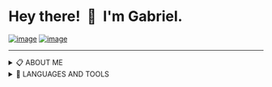 #   Hey there!&nbsp; 👋 &nbsp;I'm Gabriel.

[![image](https://img.shields.io/badge/Gmail-D14836?style=for-the-badge&logo=gmail&logoColor=white)](mailto:gabrielwillian841@gmail.com) [![image](https://img.shields.io/badge/LinkedIn-0077B5?style=for-the-badge&logo=linkedin&logoColor=white)](https://linkedin.com/in/gabriel-willian/)

___
<details>
<summary>📋 ABOUT ME</summary>

## ▹ Objective

&nbsp;&nbsp;&nbsp;&nbsp;&nbsp;&nbsp;&nbsp; 🚀 **Android/Flutter Developer**

## ▹ Presentation

&nbsp;&nbsp;&nbsp;&nbsp;&nbsp;&nbsp;&nbsp; ....

## ▹ Education

&nbsp;&nbsp;&nbsp;&nbsp;&nbsp;&nbsp;&nbsp; 📖  **Computer science**  
&nbsp;&nbsp;&nbsp;&nbsp;&nbsp;&nbsp;&nbsp; 📆   2018 - 2022  
&nbsp;&nbsp;&nbsp;&nbsp;&nbsp;&nbsp;&nbsp; 📍   **University of the West of São Paulo** - São Paulo, Brazil

&nbsp;&nbsp;&nbsp;&nbsp;&nbsp;&nbsp;&nbsp; 📖  **CPM**  
&nbsp;&nbsp;&nbsp;&nbsp;&nbsp;&nbsp;&nbsp; 📆   2021 - 2026  
&nbsp;&nbsp;&nbsp;&nbsp;&nbsp;&nbsp;&nbsp; 📍   **English Language/Literatures** - São Paulo, Brazil

</details>

<details>
<summary>🔧 LANGUAGES AND TOOLS </summary>

## ▹ Flutter

&nbsp;&nbsp;&nbsp;&nbsp;&nbsp;&nbsp;&nbsp;  **Bloc/Cubit**
&nbsp;&nbsp;&nbsp;&nbsp;&nbsp;&nbsp;&nbsp;  **Modular**
&nbsp;&nbsp;&nbsp;&nbsp;&nbsp;&nbsp;&nbsp;  **Clean Architecture**
&nbsp;&nbsp;&nbsp;&nbsp;&nbsp;&nbsp;&nbsp;  **Mockito**
&nbsp;&nbsp;&nbsp;&nbsp;&nbsp;&nbsp;&nbsp;  **Test-driven Development**
&nbsp;&nbsp;&nbsp;&nbsp;&nbsp;&nbsp;&nbsp;  **Layout construction - Front**

## ▹ Android - Kotlin

&nbsp;&nbsp;&nbsp;&nbsp;&nbsp;&nbsp;&nbsp;  **MCV**
&nbsp;&nbsp;&nbsp;&nbsp;&nbsp;&nbsp;&nbsp;  **Retrofit**
&nbsp;&nbsp;&nbsp;&nbsp;&nbsp;&nbsp;&nbsp;  **Jetpack Compose**
&nbsp;&nbsp;&nbsp;&nbsp;&nbsp;&nbsp;&nbsp;  **Gson**
&nbsp;&nbsp;&nbsp;&nbsp;&nbsp;&nbsp;&nbsp;  **XML - Layout**

## ▹ Figma

&nbsp;&nbsp;&nbsp;&nbsp;&nbsp;&nbsp;&nbsp;  **Components**
&nbsp;&nbsp;&nbsp;&nbsp;&nbsp;&nbsp;&nbsp;  **Animations**
&nbsp;&nbsp;&nbsp;&nbsp;&nbsp;&nbsp;&nbsp;  **Design notions**

</details>
